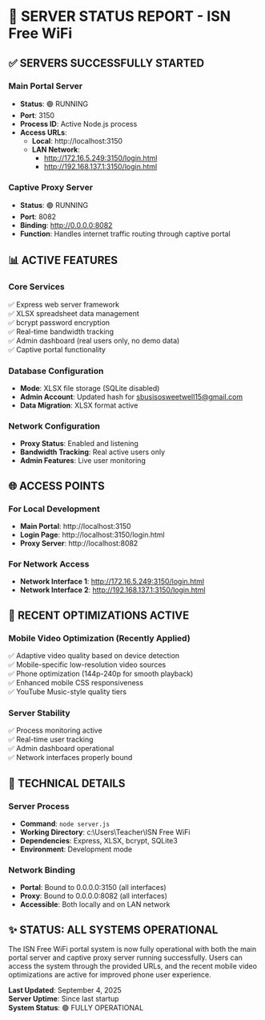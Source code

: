 # 🚀 SERVER STATUS REPORT - ISN Free WiFi

## ✅ SERVERS SUCCESSFULLY STARTED

### **Main Portal Server** 
- **Status**: 🟢 RUNNING
- **Port**: 3150
- **Process ID**: Active Node.js process
- **Access URLs**:
  - **Local**: http://localhost:3150
  - **LAN Network**: 
    - http://172.16.5.249:3150/login.html
    - http://192.168.137.1:3150/login.html

### **Captive Proxy Server**
- **Status**: 🟢 RUNNING  
- **Port**: 8082
- **Binding**: http://0.0.0.0:8082
- **Function**: Handles internet traffic routing through captive portal

## 📊 ACTIVE FEATURES

### **Core Services**
✅ Express web server framework  
✅ XLSX spreadsheet data management  
✅ bcrypt password encryption  
✅ Real-time bandwidth tracking  
✅ Admin dashboard (real users only, no demo data)  
✅ Captive portal functionality  

### **Database Configuration**
- **Mode**: XLSX file storage (SQLite disabled)
- **Admin Account**: Updated hash for sbusisosweetwell15@gmail.com
- **Data Migration**: XLSX format active

### **Network Configuration**
- **Proxy Status**: Enabled and listening
- **Bandwidth Tracking**: Real active users only
- **Admin Features**: Live user monitoring

## 🌐 ACCESS POINTS

### **For Local Development**
- **Main Portal**: http://localhost:3150
- **Login Page**: http://localhost:3150/login.html
- **Proxy Server**: http://localhost:8082

### **For Network Access** 
- **Network Interface 1**: http://172.16.5.249:3150/login.html
- **Network Interface 2**: http://192.168.137.1:3150/login.html

## 📱 RECENT OPTIMIZATIONS ACTIVE

### **Mobile Video Optimization** (Recently Applied)
✅ Adaptive video quality based on device detection  
✅ Mobile-specific low-resolution video sources  
✅ Phone optimization (144p-240p for smooth playback)  
✅ Enhanced mobile CSS responsiveness  
✅ YouTube Music-style quality tiers  

### **Server Stability**
✅ Process monitoring active  
✅ Real-time user tracking  
✅ Admin dashboard operational  
✅ Network interfaces properly bound  

## 🔧 TECHNICAL DETAILS

### **Server Process**
- **Command**: `node server.js`
- **Working Directory**: c:\Users\Teacher\ISN Free WiFi
- **Dependencies**: Express, XLSX, bcrypt, SQLite3
- **Environment**: Development mode

### **Network Binding**
- **Portal**: Bound to 0.0.0.0:3150 (all interfaces)
- **Proxy**: Bound to 0.0.0.0:8082 (all interfaces)
- **Accessible**: Both locally and on LAN network

## ✨ STATUS: ALL SYSTEMS OPERATIONAL

The ISN Free WiFi portal system is now fully operational with both the main portal server and captive proxy server running successfully. Users can access the system through the provided URLs, and the recent mobile video optimizations are active for improved phone user experience.

**Last Updated**: September 4, 2025  
**Server Uptime**: Since last startup  
**System Status**: 🟢 FULLY OPERATIONAL
